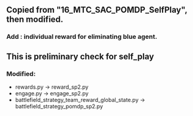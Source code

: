 ## Copied from "16_MTC_SAC_POMDP_SelfPlay", then modified.

### Add : individual reward for eliminating blue agent.

## This is preliminary check for self_play

### Modified:
 - rewards.py -> reward_sp2.py
 - engage.py -> engage_sp2.py
 - battlefield_strategy_team_reward_global_state.py -> battlefield_strategy_pomdp_sp2.py


